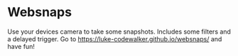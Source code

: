 # Websnaps

Use your devices camera to take some snapshots. Includes some filters and a delayed trigger. Go to https://luke-codewalker.github.io/websnaps/ and have fun!
